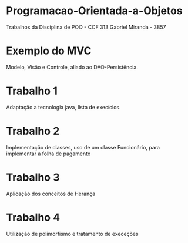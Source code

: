 # Programacao-Orientada-a-Objetos
Trabalhos da Disciplina de POO - CCF 313
Gabriel Miranda - 3857

# Exemplo do MVC
Modelo, Visão e Controle, aliado ao DAO-Persistência.

# Trabalho 1
Adaptação a tecnologia java, lista de execícios.

# Trabalho 2
Implementação de classes, uso de um classe Funcionário, para implementar a folha de pagamento

# Trabalho 3
Aplicação dos conceitos de Herança

# Trabalho 4
Utilização de polimorfismo e tratamento de execeções
